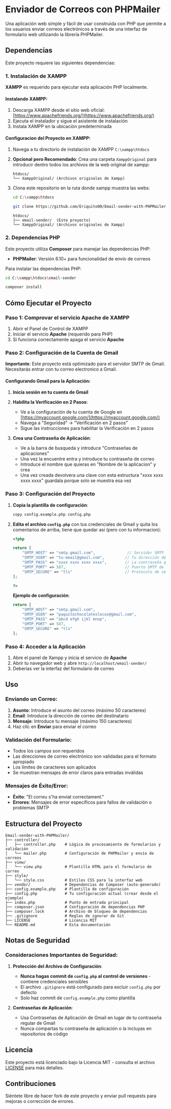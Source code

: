 # Enviador de Correos con PHPMailer

Una aplicación web simple y fácil de usar construida con PHP que permite a los usuarios enviar correos electrónicos a través de una interfaz de formulario web utilizando la librería PHPMailer.

## Dependencias

Este proyecto requiere las siguientes dependencias:

### 1. Instalación de XAMPP

**XAMPP** es requerido para ejecutar esta aplicación PHP localmente.

#### Instalando XAMPP:
1. Descarga XAMPP desde el sitio web oficial: [https://www.apachefriends.org/](https://www.apachefriends.org/)
2. Ejecuta el instalador y sigue el asistente de instalación
3. Instala XAMPP en la ubicación predeterminada

#### Configuracion del Proyecto en XAMPP:
1. Navega a tu directorio de instalación de XAMPP `C:\xampp\htdocs`
2. **Opcional pero Recomendado**: Crea una carpeta `XamppOriginal` para introducir dentro todos los archivos de la web original de xampp:
   ```
   htdocs/
   └── XamppOriginal/ (Archivos originales de Xampp)
   ```
3. Clona este repositorio en la ruta donde xampp muestra las webs:
    ```BASH
    cd C:\xampp\htdocs
    ```

    ```bash
    git clone https://github.com/Eriquito00/Email-sender-with-PHPMailer.git email-sender
    ```

   ```
   htdocs/
   ├── email-sender/  (Este proyecto)
   └── XamppOriginal/ (Archivos originales de Xampp)
   ```

### 2. Dependencias PHP

Este proyecto utiliza **Composer** para manejar las dependencias PHP:
- **PHPMailer**: Versión 6.10+ para funcionalidad de envío de correos

Para instalar las dependencias PHP:

```bash
cd C:\xampp\htdocs\email-sender
```

```bash
composer install
```

## Cómo Ejecutar el Proyecto

### Paso 1: Comprovar el servicio Apache de XAMPP
1. Abrir el Panel de Control de XAMPP
2. Iniciar el servicio **Apache** (requerido para PHP)
3. Si funciona correctamente apaga el servicio **Apache**

### Paso 2: Configuración de la Cuenta de Gmail

**Importante**: Este proyecto está optimizado para el servidor SMTP de Gmail. Necesitarás entrar con tu correo electronico a Gmail.

#### Configurando Gmail para la Aplicación:
1. **Inicia sesión en tu cuenta de Gmail**
2. **Habilita la Verificación en 2 Pasos**:
   - Ve a la configuración de tu cuenta de Google en [https://myaccount.google.com/](https://myaccount.google.com/)
   - Navega a "Seguridad" → "Verificación en 2 pasos"
   - Sigue las instrucciones para habilitar la Verificación en 2 pasos

3. **Crea una Contraseña de Aplicación**:
   - Ve a la barra de busqueda y introduce "Contraseñas de aplicaciones"
   - Una vez la encuentre entra y introduce tu contraseña de correo
   - Introduce el nombre que quieras en "Nombre de la aplicacion" y crea
   - Una vez creada devolvera una clave con esta estructura "xxxx xxxx xxxx xxxx" guardala porque solo se muestra esa vez

### Paso 3: Configuración del Proyecto

1. **Copia la plantilla de configuración**:
   ```bash
   copy config.example.php config.php
   ```

2. **Edita el archivo `config.php`** con tus credenciales de Gmail y quita los comentarios de arriba, tiene que quedar asi (pero con tu informacion):
   ```php
   <?php
   
   return [
       "SMTP_HOST" => "smtp.gmail.com",              // Servidor SMTP de Gmail
       "SMTP_USER" => "tu-email@gmail.com",         // Tu dirección de Gmail
       "SMTP_PASS" => "xxxx xxxx xxxx xxxx",        // La contraseña que Gmail te ha dado
       "SMTP_PORT" => 587,                          // Puerto SMTP de Gmail
       "SMTP_SECURE" => "tls"                       // Protocolo de seguridad
   ];
   
   ?>
   ```

   **Ejemplo de configuración**:
   ```php
   return [
       "SMTP_HOST" => "smtp.gmail.com",
       "SMTP_USER" => "paquitochocolateslocos@gmail.com",
       "SMTP_PASS" => "abcd efgh ijkl mnop",
       "SMTP_PORT" => 587,
       "SMTP_SECURE" => "tls"
   ];
   ```

### Paso 4: Acceder a la Aplicación

1. Abre el panel de Xampp y inicia el servicio de **Apache**
2. Abrir tu navegador web y abre `http://localhost/email-sender/`
3. Deberías ver la interfaz del formulario de correo

## Uso

### Enviando un Correo:
1. **Asunto**: Introduce el asunto del correo (máximo 50 caracteres)
2. **Email**: Introduce la dirección de correo del destinatario
3. **Mensaje**: Introduce tu mensaje (máximo 150 caracteres)
4. Haz clic en **Enviar** para enviar el correo

### Validación del Formulario:
- Todos los campos son requeridos
- Las direcciones de correo electrónico son validadas para el formato apropiado
- Los límites de caracteres son aplicados
- Se muestran mensajes de error claros para entradas inválidas

### Mensajes de Éxito/Error:
- **Éxito**: "El correu s'ha enviat correctament."
- **Errores**: Mensajes de error específicos para fallos de validación o problemas SMTP

## Estructura del Proyecto

```
Email-sender-with-PHPMailer/
├── controller/
│   ├── controller.php    # Lógica de procesamiento de formularios y validación
│   └── mailer.php        # Configuración de PHPMailer y envío de correos
├── view/
│   └── view.php          # Plantilla HTML para el formulario de correo
├── style/
│   └── style.css         # Estilos CSS para la interfaz web
├── vendor/               # Dependencias de Composer (auto-generado)
├── config.example.php    # Plantilla de configuración
├── config.php            # Tu configuración actual (crear desde el ejemplo)
├── index.php             # Punto de entrada principal
├── composer.json         # Configuración de dependencias PHP
├── composer.lock         # Archivo de bloqueo de dependencias
├── .gitignore            # Reglas de ignorar de Git
├── LICENSE               # Licencia MIT
└── README.md             # Esta documentación
```

## Notas de Seguridad

### Consideraciones Importantes de Seguridad:

1. **Protección del Archivo de Configuración**:
   - **Nunca hagas commit de `config.php` al control de versiones** - contiene credenciales sensibles
   - El archivo `.gitignore` está configurado para excluir `config.php` por defecto
   - Solo haz commit de `config.example.php` como plantilla

2. **Contraseñas de Aplicación**:
   - Usa Contraseñas de Aplicación de Gmail en lugar de tu contraseña regular de Gmail
   - Nunca compartas tu contraseña de aplicación o la incluyas en repositorios de código

## Licencia

Este proyecto está licenciado bajo la Licencia MIT - consulta el archivo [LICENSE](LICENSE) para más detalles.

## Contribuciones

Siéntete libre de hacer fork de este proyecto y enviar pull requests para mejoras o corrección de errores.